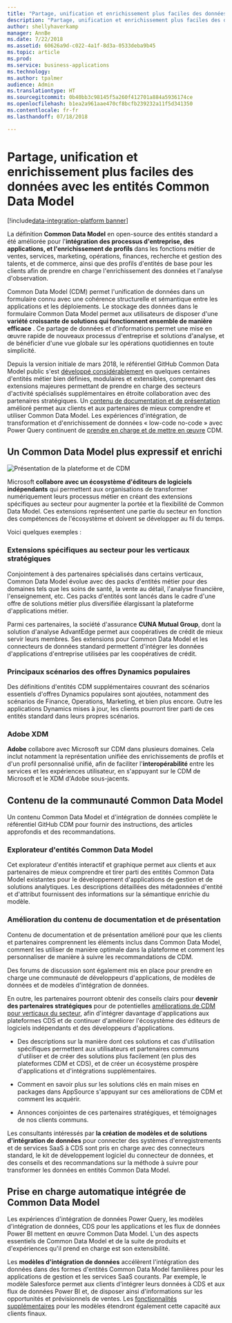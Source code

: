 ```yaml
---
title: "Partage, unification et enrichissement plus faciles des données avec les entités Common Data Model"
description: "Partage, unification et enrichissement plus faciles des données avec les entités Common Data Model"
author: shellyhaverkamp
manager: AnnBe
ms.date: 7/22/2018
ms.assetid: 60626a9d-c022-4a1f-8d3a-0533deba9b45
ms.topic: article
ms.prod: 
ms.service: business-applications
ms.technology: 
ms.author: tpalmer
audience: Admin
ms.translationtype: HT
ms.sourcegitcommit: 0b40bb3c98145f5a260f412701a884a5936174ce
ms.openlocfilehash: b1ea2a961aae470cf8bcfb239232a11f5d341350
ms.contentlocale: fr-fr
ms.lasthandoff: 07/18/2018

---
```

# <a name="easier-sharing-unification-and-enrichment-of-data-with-common-data-model-entities"></a>Partage, unification et enrichissement plus faciles des données avec les entités Common Data Model

[!include[data-integration-platform banner](../includes/data-integration-platform.md)]




La définition **Common Data Model** en open-source des entités standard a été améliorée pour l'**intégration des processus d'entreprise, des applications, et l'enrichissement de profils** dans les fonctions métier de ventes, services, marketing, opérations, finances, recherche et gestion des talents, et de commerce, ainsi que des profils d'entités de base pour les clients afin de prendre en charge l'enrichissement des données et l'analyse d'observation.

Common Data Model (CDM) permet l'unification de données dans un formulaire connu avec une cohérence structurelle et sémantique entre les applications et les déploiements. Le stockage des données dans le formulaire Common Data Model permet aux utilisateurs de disposer d'une **variété croissante de solutions qui fonctionnent ensemble de manière efficace** . Ce partage de données et d'informations permet une mise en œuvre rapide de nouveaux processus d'entreprise et solutions d'analyse, et de bénéficier d'une vue globale sur les opérations quotidiennes en toute simplicité.

Depuis la version initiale de mars 2018, le référentiel GitHub Common Data Model public s'est [développé considérablement](#a-more-expressive-richer-common-data-model) en quelques centaines d'entités métier bien définies, modulaires et extensibles, comprenant des extensions majeures permettant de prendre en charge des secteurs d'activité spécialisés supplémentaires en étroite collaboration avec des partenaires stratégiques. Un [contenu de documentation et de présentation](#common-data-model-and-data-integration-community-content) amélioré permet aux clients et aux partenaires de mieux comprendre et utiliser Common Data Model. Les expériences d'intégration, de transformation et d'enrichissement de données « low-code no-code » avec Power Query continuent de [prendre en charge et de mettre en œuvre](#built-in-support-for-the-common-data-model) CDM.

##  <a name="a-more-expressive-richer-common-data-model"></a>Un Common Data Model plus expressif et enrichi

![Présentation de la plateforme et de CDM](media/a-more-expressive-richer-common-data-model-1.png "Présentation de la plateforme et de CDM")
<!-- picture -->

Microsoft **collabore avec un écosystème d'éditeurs de logiciels indépendants** qui permettent aux organisations de transformer numériquement leurs processus métier en créant des extensions spécifiques au secteur pour augmenter la portée et la flexibilité de Common Data Model. Ces extensions représentent une partie du secteur en fonction des compétences de l'écosystème et doivent se développer au fil du temps. 

Voici quelques exemples :

<a name="industry"></a>
### <a name="industry-extensions-for-strategic-verticals"></a>Extensions spécifiques au secteur pour les verticaux stratégiques

Conjointement à des partenaires spécialisés dans certains verticaux, Common Data Model évolue avec des packs d'entités métier pour des domaines tels que les soins de santé, la vente au détail, l'analyse financière, l'enseignement, etc. Ces packs d'entités sont lancés dans le cadre d'une offre de solutions métier plus diversifiée élargissant la plateforme d'applications métier.

Parmi ces partenaires, la société d'assurance **CUNA Mutual Group**, dont la solution d'analyse AdvantEdge permet aux coopératives de crédit de mieux servir leurs membres. Ses extensions pour Common Data Model et les connecteurs de données standard permettent d'intégrer les données d'applications d'entreprise utilisées par les coopératives de crédit. 

<a name="dynamics"></a>
### <a name="key-scenarios-from-popular-dynamics-offerings"></a>Principaux scénarios des offres Dynamics populaires
Des définitions d'entités CDM supplémentaires couvrant des scénarios essentiels d'offres Dynamics populaires sont ajoutées, notamment des scénarios de Finance, Operations, Marketing, et bien plus encore. Outre les applications Dynamics mises à jour, les clients pourront tirer parti de ces entités standard dans leurs propres scénarios. 

### <a name="adobe-xdm"></a>Adobe XDM

**Adobe** collabore avec Microsoft sur CDM dans plusieurs domaines. Cela inclut notamment la représentation unifiée des enrichissements de profils et d'un profil personnalisé unifié, afin de faciliter l'**interopérabilité** entre les services et les expériences utilisateur, en s'appuyant sur le CDM de Microsoft et le XDM d'Adobe sous-jacents.


##  <a name="common-data-model-community-content"></a>Contenu de la communauté Common Data Model

Un contenu Common Data Model et d'intégration de données complète le référentiel GitHub CDM pour fournir des instructions, des articles approfondis et des recommandations.

<a name="explorer"></a>
### <a name="common-data-model-entity-explorer"></a>Explorateur d'entités Common Data Model

Cet explorateur d'entités interactif et graphique permet aux clients et aux partenaires de mieux comprendre et tirer parti des entités Common Data Model existantes pour le développement d'applications de gestion et de solutions analytiques. Les descriptions détaillées des métadonnées d'entité et d'attribut fournissent des informations sur la sémantique enrichie du modèle.

<a name="docs"></a>
### <a name="improved-documentation-and-presentation-content"></a>Amélioration du contenu de documentation et de présentation
Contenu de documentation et de présentation amélioré pour que les clients et partenaires comprennent les éléments inclus dans Common Data Model, comment les utiliser de manière optimale dans la plateforme et comment les personnaliser de manière à suivre les recommandations de CDM.

Des forums de discussion sont également mis en place pour prendre en charge une communauté de développeurs d'applications, de modèles de données et de modèles d'intégration de données.

En outre, les partenaires pourront obtenir des conseils clairs pour **devenir des partenaires stratégiques** pour de potentielles [améliorations de CDM pour verticaux du secteur](#industry-extensions-for-strategic-verticals), afin d'intégrer davantage d'applications aux plateformes CDS et de continuer d'améliorer l'écosystème des éditeurs de logiciels indépendants et des développeurs d'applications. 

-   Des descriptions sur la manière dont ces solutions et cas d'utilisation spécifiques permettent aux utilisateurs et partenaires communs d'utiliser et de créer des solutions plus facilement (en plus des plateformes CDM et CDS), et de créer un écosystème prospère d'applications et d'intégrations supplémentaires.

-   Comment en savoir plus sur les solutions clés en main mises en packages dans AppSource s'appuyant sur ces améliorations de CDM et comment les acquérir.

-   Annonces conjointes de ces partenaires stratégiques, et témoignages de nos clients communs.

Les consultants intéressés par **la création de modèles et de solutions d'intégration de données** pour connecter des systèmes d'enregistrements et de services SaaS à CDS sont pris en charge avec des connecteurs standard, le kit de développement logiciel du connecteur de données, et des conseils et des recommandations sur la méthode à suivre pour transformer les données en entités Common Data Model.


##  <a name="built-in-automatic-support-for-the-common-data-model"></a>Prise en charge automatique intégrée de Common Data Model 

Les expériences d'intégration de données Power Query, les modèles d'intégration de données, CDS pour les applications et les flux de données Power BI mettent en œuvre Common Data Model. L'un des aspects essentiels de Common Data Model et de la suite de produits et d'expériences qu'il prend en charge est son extensibilité. 

Les **modèles d'intégration de données** accélèrent l'intégration des données dans des formes d'entités Common Data Model familières pour les applications de gestion et les services SaaS courants. Par exemple, le modèle Salesforce permet aux clients d'intégrer leurs données à CDS et aux flux de données Power BI et, de disposer ainsi d'informations sur les opportunités et prévisionnels de ventes. Les [fonctionnalités supplémentaires](4-data-integration-admin.md#templates) pour les modèles étendront également cette capacité aux clients finaux.

